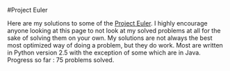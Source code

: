 #Project Euler

Here are my solutions to some of the [Project Euler](https://projecteuler.net). I highly encourage anyone looking at this page to not look at my solved problems at all for the sake of solving them on your own. My solutions are not always the best most optimized way of doing a problem, but they do work. Most are written in Python version 2.5 with the exception of some which are in Java. Progress so far : 75 problems solved. 
